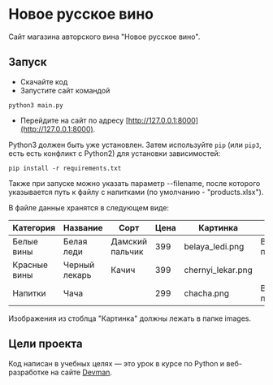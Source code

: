 # Новое русское вино

Сайт магазина авторского вина "Новое русское вино".

## Запуск

- Скачайте код
- Запустите сайт командой 
```
python3 main.py
```
- Перейдите на сайт по адресу [http://127.0.0.1:8000](http://127.0.0.1:8000).

Python3 должен быть уже установлен. 
Затем используйте `pip` (или `pip3`, есть есть конфликт с Python2) для установки зависимостей:
```
pip install -r requirements.txt
```

Также при запуске можно указать параметр --filename, после которого указывается путь к файлу с напитками (по умолчанию - "products.xlsx").

В файле данные хранятся в следующем виде:

Категория    | Название      | Сорт            | Цена | Картинка          | Акция                |
-------------|---------------|-----------------|------|-------------------|----------------------|
Белые вины   | Белая леди    | Дамский пальчик | 399  | belaya_ledi.png   | Выгодное предложение |
Красные вины | Черный лекарь | Качич           | 399  | chernyi_lekar.png |                      |
Напитки      | Чача          |                 | 299  | chacha.png        | Выгодное предложение |

Изображения из стоблца "Картинка" должны лежать в папке images.

## Цели проекта

Код написан в учебных целях — это урок в курсе по Python и веб-разработке на сайте [Devman](https://dvmn.org).
